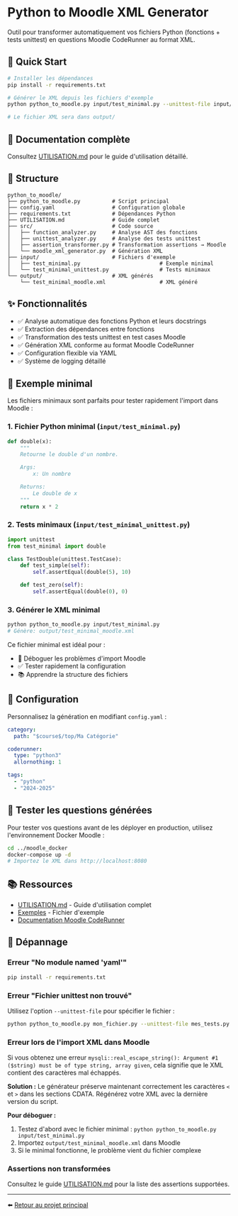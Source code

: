 # Python to Moodle XML Generator

Outil pour transformer automatiquement vos fichiers Python (fonctions + tests unittest) en questions Moodle CodeRunner au format XML.

## 🚀 Quick Start

```bash
# Installer les dépendances
pip install -r requirements.txt

# Générer le XML depuis les fichiers d'exemple
python python_to_moodle.py input/test_minimal.py --unittest-file input/test_minimal_unittest.py

# Le fichier XML sera dans output/
```

## 📖 Documentation complète

Consultez [UTILISATION.md](UTILISATION.md) pour le guide d'utilisation détaillé.

## 📁 Structure

```
python_to_moodle/
├── python_to_moodle.py          # Script principal
├── config.yaml                  # Configuration globale
├── requirements.txt             # Dépendances Python
├── UTILISATION.md               # Guide complet
├── src/                         # Code source
│   ├── function_analyzer.py     # Analyse AST des fonctions
│   ├── unittest_analyzer.py     # Analyse des tests unittest
│   ├── assertion_transformer.py # Transformation assertions → Moodle
│   └── moodle_xml_generator.py  # Génération XML
├── input/                       # Fichiers d'exemple
│   ├── test_minimal.py                         # Exemple minimal
│   └── test_minimal_unittest.py                # Tests minimaux
└── output/                      # XML générés
    └── test_minimal_moodle.xml                 # XML généré
```

## ✨ Fonctionnalités

- ✅ Analyse automatique des fonctions Python et leurs docstrings
- ✅ Extraction des dépendances entre fonctions
- ✅ Transformation des tests unittest en test cases Moodle
- ✅ Génération XML conforme au format Moodle CodeRunner
- ✅ Configuration flexible via YAML
- ✅ Système de logging détaillé

## 📝 Exemple minimal

Les fichiers minimaux sont parfaits pour tester rapidement l'import dans Moodle :

### 1. Fichier Python minimal (`input/test_minimal.py`)

```python
def double(x):
    """
    Retourne le double d'un nombre.

    Args:
        x: Un nombre

    Returns:
        Le double de x
    """
    return x * 2
```

### 2. Tests minimaux (`input/test_minimal_unittest.py`)

```python
import unittest
from test_minimal import double

class TestDouble(unittest.TestCase):
    def test_simple(self):
        self.assertEqual(double(5), 10)

    def test_zero(self):
        self.assertEqual(double(0), 0)
```

### 3. Générer le XML minimal

```bash
python python_to_moodle.py input/test_minimal.py
# Génère: output/test_minimal_moodle.xml
```

Ce fichier minimal est idéal pour :

- 🐛 Déboguer les problèmes d'import Moodle
- ✅ Tester rapidement la configuration
- 📚 Apprendre la structure des fichiers

## 🔧 Configuration

Personnalisez la génération en modifiant `config.yaml` :

```yaml
category:
  path: "$course$/top/Ma Catégorie"

coderunner:
  type: "python3"
  allornothing: 1

tags:
  - "python"
  - "2024-2025"
```

## 🧪 Tester les questions générées

Pour tester vos questions avant de les déployer en production, utilisez l'environnement Docker Moodle :

```bash
cd ../moodle_docker
docker-compose up -d
# Importez le XML dans http://localhost:8080
```

## 📚 Ressources

- [UTILISATION.md](UTILISATION.md) - Guide d'utilisation complet
- [Exemples](input/test_minimal.py) - Fichier d'exemple
- [Documentation Moodle CodeRunner](https://coderunner.org.nz/)

## 🐛 Dépannage

### Erreur "No module named 'yaml'"

```bash
pip install -r requirements.txt
```

### Erreur "Fichier unittest non trouvé"

Utilisez l'option `--unittest-file` pour spécifier le fichier :

```bash
python python_to_moodle.py mon_fichier.py --unittest-file mes_tests.py
```

### Erreur lors de l'import XML dans Moodle

Si vous obtenez une erreur `mysqli::real_escape_string(): Argument #1 ($string) must be of type string, array given`, cela signifie que le XML contient des caractères mal échappés.

**Solution :** Le générateur préserve maintenant correctement les caractères `<` et `>` dans les sections CDATA. Régénérez votre XML avec la dernière version du script.

**Pour déboguer :**

1. Testez d'abord avec le fichier minimal : `python python_to_moodle.py input/test_minimal.py`
2. Importez `output/test_minimal_moodle.xml` dans Moodle
3. Si le minimal fonctionne, le problème vient du fichier complexe

### Assertions non transformées

Consultez le guide [UTILISATION.md](UTILISATION.md) pour la liste des assertions supportées.

---

⬅️ [Retour au projet principal](../README.md)
